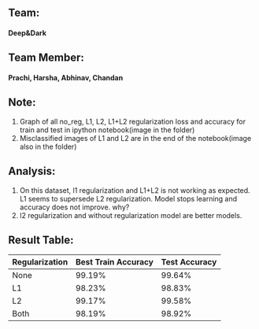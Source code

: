 ## Team: 
#### Deep&Dark
## Team Member: 
#### Prachi, Harsha, Abhinav, Chandan

## Note:

1. Graph of all no_reg, L1, L2, L1+L2 regularization loss and accuracy for train and test in ipython notebook(image in the folder)
2. Misclassified images of L1 and L2 are in the end of the notebook(image also in the folder)

## Analysis:

1. On this dataset, l1 regularization and L1+L2 is not working as expected. L1 seems to supersede L2 regularization. Model stops learning and accuracy does not improve. why?
2. l2 regularization and without regularization model are better models. 

## Result Table:

Regularization	| Best Train Accuracy 	| Test Accuracy  
----- |-------|---
None|	99.19%|	99.64%
L1|	98.23%|	98.83%
L2|	99.17%|	99.58%
Both|	98.19%|	98.92%
